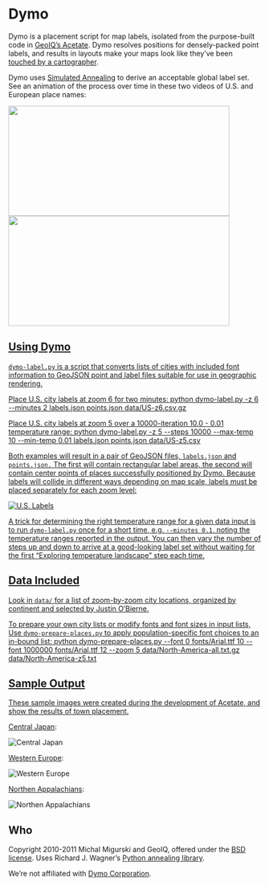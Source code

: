 Dymo
====

Dymo is a placement script for map labels, isolated from the purpose-built code in
[GeoIQ’s Acetate](https://github.com/fortiusone/acetate). Dymo resolves positions for
densely-packed point labels, and results in layouts make your maps look like they’ve been
[touched by a cartographer](http://www.flickr.com/photos/mmigurski/5194528400/sizes/l/in/photostream/).

Dymo uses [Simulated Annealing](http://en.wikipedia.org/wiki/Simulated_annealing)
to derive an acceptable global label set. See an animation of the process over time
in these two videos of U.S. and European place names:

<p>
    <a href="http://vimeo.com/migurski/dymo-n-america"><img src="https://github.com/migurski/Dymo/blob/master/images/us-video-still.jpg" width="440" height="219">
    <a href="http://vimeo.com/migurski/dymo-europe"><img src="https://github.com/migurski/Dymo/blob/master/images/europe-video-still.jpg" width="440" height="219">
</p>

Using Dymo
----------

```dymo-label.py``` is a script that converts lists of cities with included font
information to GeoJSON point and label files suitable for use in geographic
rendering.

Place U.S. city labels at zoom 6 for two minutes:
    python dymo-label.py -z 6 --minutes 2 labels.json points.json data/US-z6.csv.gz

Place U.S. city labels at zoom 5 over a 10000-iteration 10.0 - 0.01 temperature range:
    python dymo-label.py -z 5 --steps 10000 --max-temp 10 --min-temp 0.01 labels.json points.json data/US-z5.csv

Both examples will result in a pair of GeoJSON files, ```labels.json``` and
```points.json.``` The first will contain rectangular label areas, the second
will contain center points of places successfully positioned by Dymo. Because
labels will collide in different ways depending on map scale, labels must be
placed separately for each zoom level:

![U.S. Labels](http://farm5.static.flickr.com/4123/5413923643_be14a6b13b_b.jpg)

A trick for determining the right temperature range for a given data input is to
run ```dymo-label.py``` once for a short time, e.g. ```--minutes 0.1```, noting
the temperature ranges reported in the output. You can then vary the number of
steps up and down to arrive at a good-looking label set without waiting for the
first “Exploring temperature landscape” step each time.

Data Included
-------------

Look in ```data/``` for a list of zoom-by-zoom city locations, organized by
continent and selected by Justin O’Bierne.

To prepare your own city lists or modify fonts and font sizes in input lists,
Use ```dymo-prepare-places.py``` to apply population-specific font choices to
an in-bound list:
    python dymo-prepare-places.py --font 0 fonts/Arial.ttf 10 --font 1000000 fonts/Arial.ttf 12 --zoom 5 data/North-America-all.txt.gz data/North-America-z5.txt

Sample Output
-------------

These sample images were created during the development of Acetate, and show
the results of town placement.

[Central Japan](http://www.flickr.com/photos/mmigurski/5194528400/):

![Central Japan](http://farm5.static.flickr.com/4148/5194528400_abf78d0c09_b.jpg)

[Western Europe](http://www.flickr.com/photos/mmigurski/5193928891/):

![Western Europe](http://farm5.static.flickr.com/4111/5193928891_25ae4e213c_b.jpg)

[Northen Appalachians](http://www.flickr.com/photos/mmigurski/5194532290/):

![Northen Appalachians](http://farm5.static.flickr.com/4092/5194532290_96776a8241_b.jpg)

Who
---

Copyright 2010-2011 Michal Migurski and GeoIQ, offered under the [BSD license](http://www.opensource.org/licenses/bsd-license.php). Uses Richard J. Wagner’s [Python annealing library](http://www-personal.umich.edu/~wagnerr/PythonAnneal.html).

We’re not affiliated with [Dymo Corporation](http://dymo.com).

